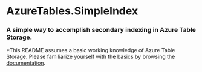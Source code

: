 # AzureTables.SimpleIndex
### A simple way to accomplish secondary indexing in Azure Table Storage.
*This README assumes a basic working knowledge of Azure Table Storage. Please familiarize yourself with the basics by browsing the [documentation](https://docs.microsoft.com/en-us/azure/storage/tables/).
